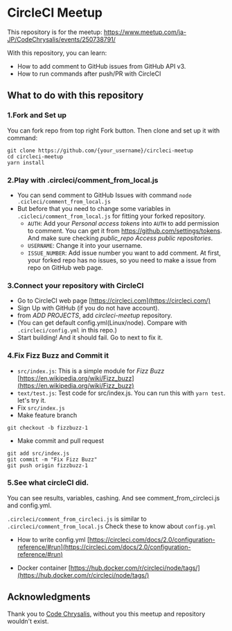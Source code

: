 # CircleCI Meetup

This repository is for the meetup:
https://www.meetup.com/ja-JP/CodeChrysalis/events/250738791/

With this repository, you can learn:

- How to add comment to GitHub issues from GitHub API v3.
- How to run commands after push/PR with CircleCI

## What to do with this repository

### 1.Fork and Set up

You can fork repo from top right Fork button.
Then clone and set up it with command:

```
git clone https://github.com/{your_username}/circleci-meetup
cd circleci-meetup
yarn install
```

### 2.Play with .circleci/comment_from_local.js

- You can send comment to GitHub Issues with command `node .cicleci/comment_from_local.js`
- But before that you need to change some variables in `.cicleci/comment_from_local.js` for fitting your forked repository.
  - `AUTH`: Add your _Personal access tokens_ into `AUTH` to add permission to comment.
    You can get it from https://github.com/settings/tokens.
    And make sure checking _public_repo Access public repositories_.
  - `USERNAME`: Change it into your username.
  - `ISSUE_NUMBER`: Add issue number you want to add comment. At first, your forked repo has no issues, so you need to make a issue from repo on GitHub web page.

### 3.Connect your repository with CircleCI

- Go to CircleCI web page [https://circleci.com](https://circleci.com/)
- Sign Up with GitHub (if you do not have account).
- from _ADD PROJECTS_, add _circleci-meetup_ repository.
- (You can get default config.yml(Linux/node). Compare with `.circleci/config.yml` in this repo.)
- Start building! And it should fail. Go to next to fix it.

### 4.Fix Fizz Buzz and Commit it

- `src/index.js`: This is a simple module for _Fizz Buzz_ [https://en.wikipedia.org/wiki/Fizz_buzz](https://en.wikipedia.org/wiki/Fizz_buzz)
- `text/test.js`: Test code for src/index.js. You can run this with `yarn test`. let's try it.
- Fix `src/index.js`
- Make feature branch

```
git checkout -b fizzbuzz-1
```

- Make commit and pull request

```
git add src/index.js
git commit -m "Fix Fizz Buzz"
git push origin fizzbuzz-1
```

### 5.See what circleCI did.

You can see results, variables, cashing.
And see comment_from_circleci.js and config.yml.

`.circleci/comment_from_circleci.js` is similar to `.circleci/comment_from_local.js`
Check these to know about `config.yml`

- How to write config.yml
  [https://circleci.com/docs/2.0/configuration-reference/#run](https://circleci.com/docs/2.0/configuration-reference/#run)

- Docker container
  [https://hub.docker.com/r/circleci/node/tags/](https://hub.docker.com/r/circleci/node/tags/)

## Acknowledgments

Thank you to [Code Chrysalis](https://www.codechrysalis.io/), without you this meetup and repository wouldn't exist.
